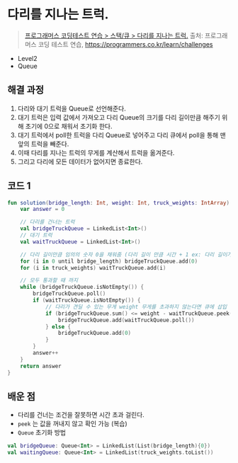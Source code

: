 # 다리를 지나는 트럭.

> [프로그래머스 코딩테스트 연습 > 스택/큐 > 다리를 지나는 트럭.](https://programmers.co.kr/learn/courses/30/lessons/42583)
> 출처: 프로그래머스 코딩 테스트 연습, https://programmers.co.kr/learn/challenges

- Level2
- Queue

## 해결 과정

1. 다리와 대기 트럭을 Queue로 선언해준다.
2. 대기 트럭은 입력 값에서 가져오고 다리 Queue의 크기를 다리 길이만큼 해주기 위해 초기에 0으로 채워서 초기화 한다.
3. 대기 트럭에서 poll한 트럭을 다리 Queue로 넣어주고 다리 큐에서 poll을 통해 맨 앞의 트럭을 빼준다.
4. 이때 다리를 지나는 트럭의 무게를 계산해서 트럭을 옮겨준다.
5. 그리고 다리에 모든 데이터가 없어지면 종료한다.

## 코드 1

```kotlin
fun solution(bridge_length: Int, weight: Int, truck_weights: IntArray): Int {
    var answer = 0

    // 다리를 건너는 트럭
    val bridgeTruckQueue = LinkedList<Int>()
    // 대기 트럭
    val waitTruckQueue = LinkedList<Int>()

    // 다리 길이만큼 임의의 숫자 0을 채워줌 (다리 길이 만큼 시간 + 1 ex: 다리 길이가 2면 time 2)
    for (i in 0 until bridge_length) bridgeTruckQueue.add(0)
    for (i in truck_weights) waitTruckQueue.add(i)

    // 모두 통과할 때 까지
    while (bridgeTruckQueue.isNotEmpty()) {
        bridgeTruckQueue.poll()
        if (waitTruckQueue.isNotEmpty()) {
            // 다리가 견딜 수 있는 무게 weight 무게를 초과하지 않는다면 큐에 삽입
            if (bridgeTruckQueue.sum() <= weight - waitTruckQueue.peek()) {
                bridgeTruckQueue.add(waitTruckQueue.poll())
            } else {
                bridgeTruckQueue.add(0)
            }
        }
        answer++
    }
    return answer
}
```

## 배운 점

- 다리를 건너는 조건을 잘못하면 시간 초과 걸린다.
- `peek` 는 값을 꺼내지 않고 확인 가능 (복습)
- `Queue` 초기화 방법
``` kotlin
val bridgeQueue: Queue<Int> = LinkedList(List(bridge_length){0})
val waitingQueue: Queue<Int> = LinkedList(truck_weights.toList())
```

